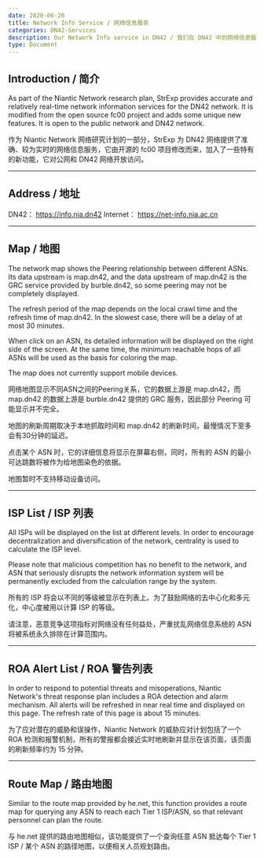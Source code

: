 ```yaml
---
date: 2020-06-20
title: Network Info Service / 网络信息服务
categories: DN42-Services
description: Our Network Info service in DN42 / 我们在 DN42 中的网络信息服务
type: Document
---
```


## Introduction / 简介

As part of the Niantic Network research plan, StrExp provides accurate and relatively real-time network information services for the DN42 network. It is modified from the open source fc00 project and adds some unique new features. It is open to the public network and DN42 network.

作为 Niantic Network 网络研究计划的一部分，StrExp 为 DN42 网络提供了准确、较为实时的网络信息服务，它由开源的 fc00 项目修改而来，加入了一些特有的新功能，它对公网和 DN42 网络开放访问。

---

## Address / 地址

DN42： https://info.nia.dn42
Internet： https://net-info.nia.ac.cn

---

## Map / 地图

The network map shows the Peering relationship between different ASNs. Its data upstream is map.dn42, and the data upstream of map.dn42 is the GRC service provided by burble.dn42, so some peering may not be completely displayed.

The refresh period of the map depends on the local crawl time and the refresh time of map.dn42. In the slowest case, there will be a delay of at most 30 minutes.

When click on an ASN, its detailed information will be displayed on the right side of the screen. At the same time, the minimum reachable hops of all ASNs will be used as the basis for coloring the map.

The map does not currently support mobile devices.

网络地图显示不同ASN之间的Peering关系，它的数据上游是 map.dn42，而 map.dn42 的数据上游是 burble.dn42 提供的 GRC 服务，因此部分 Peering 可能显示并不完全。

地图的刷新周期取决于本地抓取时间和 map.dn42 的刷新时间，最慢情况下至多会有30分钟的延迟。

点击某个 ASN 时，它的详细信息将显示在屏幕右侧，同时，所有的 ASN 的最小可达跳数将被作为给地图染色的依据。

地图暂时不支持移动设备访问。

---

## ISP List / ISP 列表

All ISPs will be displayed on the list at different levels. In order to encourage decentralization and diversification of the network, centrality is used to calculate the ISP level.

Please note that malicious competition has no benefit to the network, and ASN that seriously disrupts the network information system will be permanently excluded from the calculation range by the system.

所有的 ISP 将会以不同的等级被显示在列表上。为了鼓励网络的去中心化和多元化，中心度被用以计算 ISP 的等级。

请注意，恶意竞争这项指标对网络没有任何益处，严重扰乱网络信息系统的 ASN 将被系统永久排除在计算范围内。

---

## ROA Alert List / ROA 警告列表

In order to respond to potential threats and misoperations, Niantic Network's threat response plan includes a ROA detection and alarm mechanism. All alerts will be refreshed in near real time and displayed on this page. The refresh rate of this page is about 15 minutes.

为了应对潜在的威胁和误操作，Niantic Network 的威胁应对计划包括了一个 ROA 检测和报警机制，所有的警报都会接近实时地刷新并显示在该页面，该页面的刷新频率约为 15 分钟。

---

## Route Map / 路由地图

Similar to the route map provided by he.net, this function provides a route map for querying any ASN to reach each Tier 1 ISP/ASN, so that relevant personnel can plan the route.

与 he.net 提供的路由地图相似，该功能提供了一个查询任意 ASN 抵达每个 Tier 1 ISP / 某个 ASN 的路径地图，以便相关人员规划路由。
